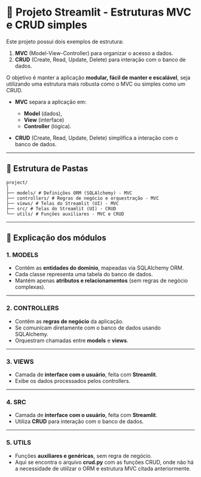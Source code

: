 # 📌 Projeto Streamlit - Estruturas MVC e CRUD simples

Este projeto possui dois exemplos de estrutura:
1. **MVC** (Model-View-Controller) para organizar o acesso a dados.
2. **CRUD** (Create, Read, Update, Delete) para interação com o banco de dados.

O objetivo é manter a aplicação **modular, fácil de manter e escalável**, seja utilizando uma estrutura mais robusta como o MVC ou simples como um CRUD.

- **MVC** separa a aplicação em:
  - **Model** (dados),
  - **View** (interface)
  - **Controller** (lógica).

- **CRUD** (Create, Read, Update, Delete) simplifica a interação com o banco de dados.

---

## 📂 Estrutura de Pastas

```plaintext
project/
│
├── models/ # Definições ORM (SQLAlchemy) - MVC
├── controllers/ # Regras de negócio e orquestração - MVC
├── views/ # Telas do Streamlit (UI) - MVC
├── src/ # Telas do Streamlit (UI) - CRUD
└── utils/ # Funções auxiliares - MVC e CRUD
```

---

## 🔹 Explicação dos módulos

### 1. **MODELS**
- Contém as **entidades do domínio**, mapeadas via SQLAlchemy ORM.
- Cada classe representa uma tabela do banco de dados.
- Mantém apenas **atributos e relacionamentos** (sem regras de negócio complexas).

---

### 2. **CONTROLLERS**
- Contêm as **regras de negócio** da aplicação.
- Se comunicam diretamente com o banco de dados usando SQLAlchemy.
- Orquestram chamadas entre **models** e **views**.

---

### 3. **VIEWS**
- Camada de **interface com o usuário**, feita com **Streamlit**.
- Exibe os dados processados pelos controllers.

---

### 4. **SRC**
- Camada de **interface com o usuário**, feita com **Streamlit**.
- Utiliza **CRUD** para interação com o banco de dados.

---

### 5. **UTILS**
- Funções **auxiliares e genéricas**, sem regra de negócio.
- Aqui se encontra o arquivo **crud.py** com as funções CRUD, onde não há a necessidade de utiilzar o ORM e estrutura MVC citada anteriormente.
